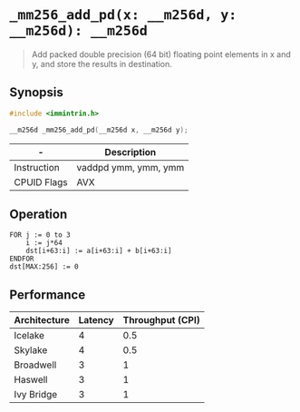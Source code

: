 `_mm256_add_pd(x: __m256d, y: __m256d): __m256d`
================================================

> Add packed double precision (64 bit) floating point elements in x and y, and store the results in destination.

## Synopsis

```c
#include <immintrin.h>

__m256d _mm256_add_pd(__m256d x, __m256d y);
```

| -           | Description          |
| ----------- | -------------------- |
| Instruction | vaddpd ymm, ymm, ymm |
| CPUID Flags | AVX                  |

## Operation

```
FOR j := 0 to 3
	i := j*64
	dst[i+63:i] := a[i+63:i] + b[i+63:i]
ENDFOR
dst[MAX:256] := 0
```

## Performance

| Architecture | Latency | Throughput (CPI) |
| ------------ | ------- | ---------------- |
| Icelake      | 4       | 0.5              |
| Skylake      | 4       | 0.5              |
| Broadwell    | 3       | 1                |
| Haswell      | 3       | 1                |
| Ivy Bridge   | 3       | 1                |
